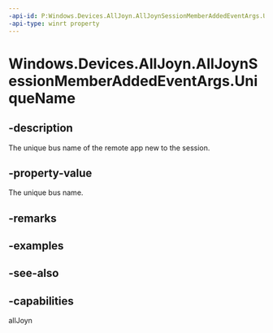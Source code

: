 ```yaml
---
-api-id: P:Windows.Devices.AllJoyn.AllJoynSessionMemberAddedEventArgs.UniqueName
-api-type: winrt property
---
```


<!-- Property syntax
public string UniqueName { get; }
-->

# Windows.Devices.AllJoyn.AllJoynSessionMemberAddedEventArgs.UniqueName

## -description
The unique bus name of the remote app new to the session.

## -property-value
The unique bus name.

## -remarks

## -examples

## -see-also


## -capabilities
allJoyn